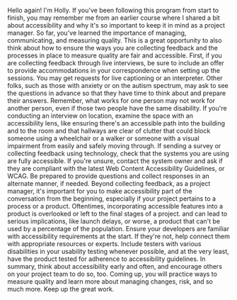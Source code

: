 Hello again! I'm Holly. If you've been following this program from start to
finish, you may remember me from an earlier course where I shared a bit about
accessibility and why it's so important to keep it in mind as a project manager.
So far, you've learned the importance of managing, communicating, and measuring
quality. This is a great opportunity to also think about how to ensure the ways
you are collecting feedback and the processes in place to measure quality are
fair and accessible. First, if you are collecting feedback through live
interviews, be sure to include an offer to provide accommodations in your
correspondence when setting up the sessions. You may get requests for live
captioning or an interpreter. Other folks, such as those with anxiety or on the
autism spectrum, may ask to see the questions in advance so that they have time
to think about and prepare their answers. Remember, what works for one person
may not work for another person, even if those two people have the same
disability. If you're conducting an interview on location, examine the space
with an accessibility lens, like ensuring there's an accessible path into the
building and to the room and that hallways are clear of clutter that could block
someone using a wheelchair or a walker or someone with a visual impairment from
easily and safely moving through. If sending a survey or collecting feedback
using technology, check that the systems you are using are fully accessible. If
you're unsure, contact the system owner and ask if they are compliant with the
latest Web Content Accessibility Guidelines, or WCAG. Be prepared to provide
questions and collect responses in an alternate manner, if needed. Beyond
collecting feedback, as a project manager, it's important for you to make
accessibility part of the conversation from the beginning, especially if your
project pertains to a process or a product. Oftentimes, incorporating accessible
features into a product is overlooked or left to the final stages of a project.
and can lead to serious implications, like launch delays, or worse, a product
that can't be used by a percentage of the population. Ensure your developers are
familiar with accessibility requirements at the start. If they're not, help
connect them with appropriate resources or experts. Include testers with various
disabilities in your usability testing whenever possible, and at the very least,
have the product tested for adherence to accessibility guidelines. In summary,
think about accessibility early and often, and encourage others on your project
team to do so, too. Coming up, you will practice ways to measure quality and
learn more about managing changes, risk, and so much more. Keep up the great
work.